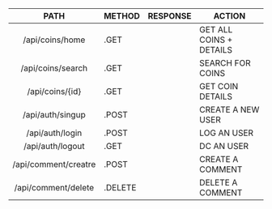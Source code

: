 | PATH                | METHOD   | RESPONSE | ACTION                  |
|:-------------------:|----------|----------|-------------------------|
| /api/coins/home     |  .GET    |          | GET ALL COINS + DETAILS |
| /api/coins/search   |  .GET    |          | SEARCH FOR COINS        |
| /api/coins/{id}     |  .GET    |          | GET COIN DETAILS        |
| /api/auth/singup    |  .POST   |          | CREATE A NEW USER       |
| /api/auth/login     |  .POST   |          | LOG AN USER             |
| /api/auth/logout    |  .GET    |          | DC AN USER              |
| /api/comment/creatre|  .POST   |          | CREATE A COMMENT        |
| /api/comment/delete |  .DELETE |          | DELETE A COMMENT        |